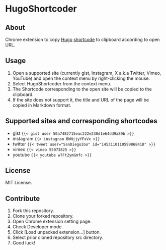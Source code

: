 HugoShortcoder
=================

## About

Chrome extension to copy [Hugo](https://gohugo.io/) [shortcode](https://gohugo.io/content-management/shortcodes/) to clipboard according to open URL.

## Usage

1. Open a supported site (currently gist, Instagram, X a.k.a Twitter, Vimeo, YouTube) and open the context menu by right-clicking the mouse.
1. Select HugoShortcoder from the context menu.
1. The Shortcode corresponding to the open site will be copied to the clipboard.
1. If the site does not support it, the title and URL of the page will be copied in Markdown format.

## Supported sites and corresponding shortcodes

- gist `{{< gist user 50a7482715eac222e230d1e64dd9a89b >}}`
- instagram `{{< instagram BWNjjyYFxVx >}}`
- twitter `{{< tweet user="SanDiegoZoo" id="1453110110599868418" >}}`
- vimeo `{{< vimeo 55073825 >}}`
- youtube `{{< youtube w7Ft2ymGmfc >}}`


## License

MIT License.

## Contribute

1. Fork this repository.
1. Clone your forked repository.
1. Open Chrome extension setting page.
1. Check Developer mode.
1. Click [Load unpacked extension...] button.
1. Select prior cloned repository src directory.
1. Good luck!
